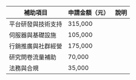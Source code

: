 | 補助項目 | 申請金額（元） | 說明 |
| --- | --- | --- |
| 平台研發與技術支持 | 315,000 ||
| 伺服器與基礎設施 | 105,000 ||
| 行銷推廣與社群經營 | 175,000 ||
| 研究問卷流量補助 | 70,000 ||
| 法務與合規 | 35,000 ||